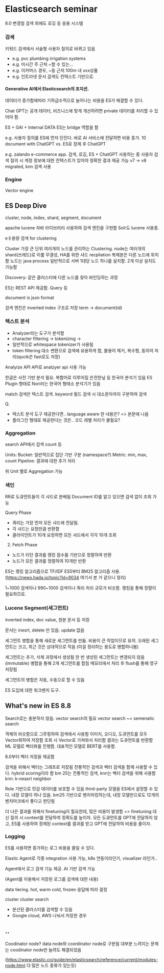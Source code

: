 # Elasticsearch seminar

8.0 변경점
검색 외에도 로깅 등 응용 시스템

### 검색

키워드 검색에서 서술형 사용자 질의로 바뀌고 있음
- e.g. pvc plumbing irrigation systems
- e.g. 미시간 주 근처 ~할 수 있는...
- e.g. 이커머스 경우, ~동 근처 100m 내 xxx상품
- e.g. 인트라넷 문서 검색도 컨텍스트 기반으로.

#### Generative AI에서 Elasticsearch의 포지션.

데이터가 증가함에따라 기하급수적으로 늘어나는 비용을 ES가 해결할 수 있다.

Chat GPT는 공개 데이터, 비즈니스에 맞게 개선하려면 private 데이터를 처리할 수 있어야 함.

ES + GAI + Internal DATA
ES는 bridge 역할을 함

e.g.
사용자 질의를 ES에 먼저 던진다. 바로 AI 서비스에 전달하면 비용 증가.
10 document with ChatGPT vs. ES로 정제 후 ChatGPT

e.g.
zalando e-commerce app.
검색, 로깅, ES + ChatGPT 사용하는 중
사용자 검색 질의 시 계정 정보에 대한 컨텍스트가 있어야 정확한 결과 제공 가능
v7 -> v8 migrated, knn 검색 사용

### Engine

Vector engine






## ES Deep Dive

cluster, node, index, shard, segment, document

apache lucene 자바 라이브러리 사용하여 검색 엔진을 구현함
Solr도 lucene 사용중.

eㅐ용량 검색 for clustering

Cluster 가장 큰 단위
여러개의 노드를 관리하는 Clustering. node는 여러개의 shard(쓰레드)로 이룸
무결성, HA를 위한 샤드 recpliation
복제본은 다른 노드에 위치함
노드는 java process
일반적으로 서버 1대당 노드 하나를 설치함. 2개 이상 설치도 가능함

Discovery: 같은 클러스터에 다른 노드를 찾아 바인딩하는 과정

ES는 REST API 제공함. Query 등

document is json format

검색 엔진은 inverted index 구조로 저장
term -> document(id)

### 텍스트 분석
- Analyzer라는 도구가 분석함
- character filtering -> tokenizing -> 
- 일반적으로 whitespace tokenizer가 사용됨
- token filtering 대소 변환으로 검색에 유용하게 함, 불용어 제거, 복수형, 동의어 처리(qucik은 fast로도 저장)

Analyize API
API로 analzyer api 사용 가능

한글은 사전 기반 분석 필요. 복합어로 이루어짐
은전한닢 등 한국어 분석기 있음
ES Plugin 형태로 Nori라는 한국어 형태소 분석기가 있음

match 검색은 텍스트 검색.
keyword 필드 검색 시 대소문자까지 구분하여 검색

Q.
- 텍스트 분석 도구 제공한다면.. language aware 한 내용은? => 본문에 나옴
- 플러그인 형태로 제공한다는 것은.. 코드 레벨 처리가 불필요?

### Aggregation

search API에서 검색 count 등

Units:
Bucket: 일반적으로 집단 기반 구분 (namespace?)
Metric: min, max, count
Pipeline: 결과에 대한 추가 처리

위 Unit 별로 Aggregation 가능

### 색인

RR로 도큐먼트들이 각 샤드로 분배됨
Document ID를 알고 있으면 검색 없이 조회 가능

Query Phase
- 쿼리는 가장 먼저 모든 샤드에 전달됨.
- 각 샤드는 요청만큼 반환함
- 클라이언트가 10개 요청하면 모든 샤드에서 각각 10개 조회

2. Fetch Phase
- 노드가 리턴 결과를 랭킹 점수를 기반으로 정렬하여 반환
- 노드가 모든 결과를 정렬하여 10개만 반환

ES는 랭킹 알고리즘으로 TF/IDF
ES5부터 BM25 알고리즘 사용.
(https://news.hada.io/topic?id=9034 여기서 본 거 같으니 정리)

1~1000 검색이나 990~1000 검색이나 쿼리 처리 규모가 비슷함. 랭킹을 통해 정렬이 필요하므로.

### Lucene Segment(세그먼트)

inverted index, doc value, 원본 문서 등 저장

문서는 inesrt, delete 만 있음. update 없음

세그먼트 병합을 통해 새로운 세그먼트를 만듦. 비용이 큰 작업이므로 유의.
오래된 세그먼트는 크고, 최근 것은 상대적으로 작음
(이걸 정리하는 용도로 병합하나봄)

세그먼트는 추가, 삭제 과정에서 생성됨
한 번 생성된 세그먼트는 변경되지 않음(immutable)
병합을 통해 2개 세그먼트를 합침
메모리에서 처리 후 flush를 통해 영구 저장됨

세그먼트의 병합은 자동, 수동으로 할 수 있음


ES 도입에 대한 워크벤치 도구.



## What's new in ES 8.8

Search로는 충분하지 않음. vector search의 필요
vector search ~= semenatic search

객체의 비슷함으로 그루핑하여 검색에서 사용함
이미지, 오디오, 도큐먼트를 모두 Vector화하여 저장함
조회 시 Vector로 가져와서 처리함
결과는 도큐먼트를 반환함
ML 모델로 벡터화를 진행함. 대표적인 모델로 BERT를 사용함.

8.0부터 벡터 저장을 제공함

검색을 위해서 벡터는 그래프로 저장됨
전통적인 검색과 벡터 검색을 함께 사용할 수 있다. hybrid scoring이라 함
bm 25는 전통적인 검색, knn는 벡터 검색을 위해 사용함
knn: k-neasrt neighbor

Role 기반으로 민감 데이터를 보호할 수 있음
third-party 모델을 ES에서 설정할 수 있다.
내장 모델이 하나 있음.
bm25 기반으로 벤치마킹하는데, 내장 모델만으로도 12개의 벤치마크에서 좋다고 판단됨

더 나은 결과를 위해서 finetuning이 필요한데, 많은 비용이 발생함
=> finetuning 대신 질의 시 context를 전달하여 정확도를 높이자.
모든 도큐먼트를 GPT에 전달하지 않고, ES를 사용하여 정제된 context를 결과를 받고 GPT에 전달하여 비용을 줄이자.




### Logging

ES를 사용하면 증가하는 로그 비용을 줄일 수 있다.

Elastic Agent로 각종 integration 사용 가능, k8s 연동이라던가, visualizer 라던가..

Agent에서 로그 검색 기능 제공. AI 기반 검색 가능

(Agent를 이용해서 저장된 로그를 검색에 대한 내용)

data tiering. hot, warm cold, frozen 응답에 따라 결정

cluster cluster search
- 분산된 클러스터를 검색할 수 있음
- Google cloud, AWS 나눠서 저장한 경우

## ..

Coodinator node?
data node와 coordinator node로 구분됨
대부분 느려지는 문제는 coodinator node만 늘려도 해결되었음

(https://www.elastic.co/guide/en/elasticsearch/reference/current/modules-node.html 더 많은 노드 종류가 있는듯)
